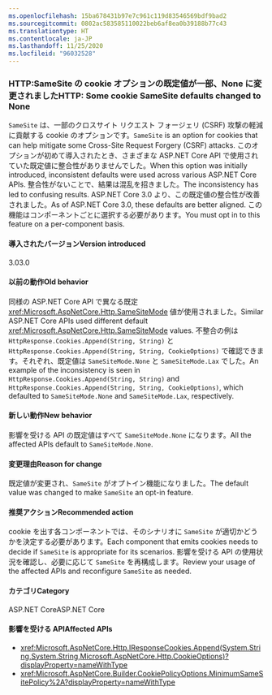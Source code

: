 ```yaml
---
ms.openlocfilehash: 15ba678431b97e7c961c119d83546569bdf9bad2
ms.sourcegitcommit: 0802ac583585110022beb6af8ea0b39188b77c43
ms.translationtype: HT
ms.contentlocale: ja-JP
ms.lasthandoff: 11/25/2020
ms.locfileid: "96032528"
---
```

### <a name="http-some-cookie-samesite-defaults-changed-to-none"></a><span data-ttu-id="d1860-101">HTTP:SameSite の cookie オプションの既定値が一部、None に変更されました</span><span class="sxs-lookup"><span data-stu-id="d1860-101">HTTP: Some cookie SameSite defaults changed to None</span></span>

<span data-ttu-id="d1860-102">`SameSite` は、一部のクロスサイト リクエスト フォージェリ (CSRF) 攻撃の軽減に貢献する cookie のオプションです。</span><span class="sxs-lookup"><span data-stu-id="d1860-102">`SameSite` is an option for cookies that can help mitigate some Cross-Site Request Forgery (CSRF) attacks.</span></span> <span data-ttu-id="d1860-103">このオプションが初めて導入されたとき、さまざまな ASP.NET Core API で使用されていた既定値に整合性がありませんでした。</span><span class="sxs-lookup"><span data-stu-id="d1860-103">When this option was initially introduced, inconsistent defaults were used across various ASP.NET Core APIs.</span></span> <span data-ttu-id="d1860-104">整合性がないことで、結果は混乱を招きました。</span><span class="sxs-lookup"><span data-stu-id="d1860-104">The inconsistency has led to confusing results.</span></span> <span data-ttu-id="d1860-105">ASP.NET Core 3.0 より、この既定値の整合性が改善されました。</span><span class="sxs-lookup"><span data-stu-id="d1860-105">As of ASP.NET Core 3.0, these defaults are better aligned.</span></span> <span data-ttu-id="d1860-106">この機能はコンポーネントごとに選択する必要があります。</span><span class="sxs-lookup"><span data-stu-id="d1860-106">You must opt in to this feature on a per-component basis.</span></span>

#### <a name="version-introduced"></a><span data-ttu-id="d1860-107">導入されたバージョン</span><span class="sxs-lookup"><span data-stu-id="d1860-107">Version introduced</span></span>

<span data-ttu-id="d1860-108">3.0</span><span class="sxs-lookup"><span data-stu-id="d1860-108">3.0</span></span>

#### <a name="old-behavior"></a><span data-ttu-id="d1860-109">以前の動作</span><span class="sxs-lookup"><span data-stu-id="d1860-109">Old behavior</span></span>

<span data-ttu-id="d1860-110">同様の ASP.NET Core API で異なる既定 <xref:Microsoft.AspNetCore.Http.SameSiteMode> 値が使用されました。</span><span class="sxs-lookup"><span data-stu-id="d1860-110">Similar ASP.NET Core APIs used different default <xref:Microsoft.AspNetCore.Http.SameSiteMode> values.</span></span> <span data-ttu-id="d1860-111">不整合の例は `HttpResponse.Cookies.Append(String, String)` と `HttpResponse.Cookies.Append(String, String, CookieOptions)` で確認できます。それぞれ、既定値は `SameSiteMode.None` と `SameSiteMode.Lax` でした。</span><span class="sxs-lookup"><span data-stu-id="d1860-111">An example of the inconsistency is seen in `HttpResponse.Cookies.Append(String, String)` and `HttpResponse.Cookies.Append(String, String, CookieOptions)`, which defaulted to `SameSiteMode.None` and `SameSiteMode.Lax`, respectively.</span></span>

#### <a name="new-behavior"></a><span data-ttu-id="d1860-112">新しい動作</span><span class="sxs-lookup"><span data-stu-id="d1860-112">New behavior</span></span>

<span data-ttu-id="d1860-113">影響を受ける API の既定値はすべて `SameSiteMode.None` になります。</span><span class="sxs-lookup"><span data-stu-id="d1860-113">All the affected APIs default to `SameSiteMode.None`.</span></span>

#### <a name="reason-for-change"></a><span data-ttu-id="d1860-114">変更理由</span><span class="sxs-lookup"><span data-stu-id="d1860-114">Reason for change</span></span>

<span data-ttu-id="d1860-115">既定値が変更され、`SameSite` がオプトイン機能になりました。</span><span class="sxs-lookup"><span data-stu-id="d1860-115">The default value was changed to make `SameSite` an opt-in feature.</span></span>

#### <a name="recommended-action"></a><span data-ttu-id="d1860-116">推奨アクション</span><span class="sxs-lookup"><span data-stu-id="d1860-116">Recommended action</span></span>

<span data-ttu-id="d1860-117">cookie を出す各コンポーネントでは、そのシナリオに `SameSite` が適切かどうかを決定する必要があります。</span><span class="sxs-lookup"><span data-stu-id="d1860-117">Each component that emits cookies needs to decide if `SameSite` is appropriate for its scenarios.</span></span> <span data-ttu-id="d1860-118">影響を受ける API の使用状況を確認し、必要に応じて `SameSite` を再構成します。</span><span class="sxs-lookup"><span data-stu-id="d1860-118">Review your usage of the affected APIs and reconfigure `SameSite` as needed.</span></span>

#### <a name="category"></a><span data-ttu-id="d1860-119">カテゴリ</span><span class="sxs-lookup"><span data-stu-id="d1860-119">Category</span></span>

<span data-ttu-id="d1860-120">ASP.NET Core</span><span class="sxs-lookup"><span data-stu-id="d1860-120">ASP.NET Core</span></span>

#### <a name="affected-apis"></a><span data-ttu-id="d1860-121">影響を受ける API</span><span class="sxs-lookup"><span data-stu-id="d1860-121">Affected APIs</span></span>

- <xref:Microsoft.AspNetCore.Http.IResponseCookies.Append(System.String,System.String,Microsoft.AspNetCore.Http.CookieOptions)?displayProperty=nameWithType>
- <xref:Microsoft.AspNetCore.Builder.CookiePolicyOptions.MinimumSameSitePolicy%2A?displayProperty=nameWithType>

<!--

#### Affected APIs

- `M:Microsoft.AspNetCore.Http.IResponseCookies.Append(System.String,System.String,Microsoft.AspNetCore.Http.CookieOptions)`
- `Overload:Microsoft.AspNetCore.Builder.CookiePolicyOptions.MinimumSameSitePolicy`

-->
